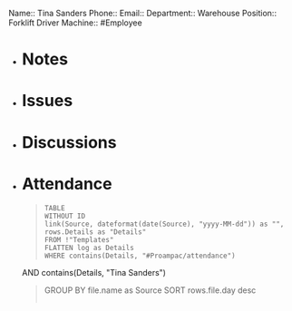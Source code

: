 Name:: Tina Sanders
Phone:: 
Email:: 
Department:: Warehouse
Position:: Forklift Driver
Machine:: 
#Employee
- # Notes
- # Issues
- # Discussions
- # Attendance
  
  > ```dataview
  > TABLE
  > WITHOUT ID
  > link(Source, dateformat(date(Source), "yyyy-MM-dd")) as "",
  > rows.Details as "Details"
  > FROM !"Templates"
  > FLATTEN log as Details
  > WHERE contains(Details, "#Proampac/attendance")
   AND contains(Details, "Tina Sanders")
  > GROUP BY file.name as Source
  > SORT rows.file.day desc
  > ```